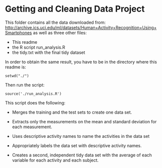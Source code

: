 Getting and Cleaning Data Project
========================================================

This folder contains all the data downloaded from: http://archive.ics.uci.edu/ml/datasets/Human+Activity+Recognition+Using+Smartphones
as well as three other files:

- This readme
- the R script run_analysis.R
- the tidy.txt with the final tidy dataset

In order to obtain the same result, you have to be in the directory where this readme is:
```{r}
setwd("./")
```
Then run the script:
```{r}
source('./run_analysis.R')
```
This script does the following:
- Merges the training and the test sets to create one data set.
    
- Extracts only the measurements on the mean and standard deviation for each measurement. 
    
- Uses descriptive activity names to name the activities in the data set
    
- Appropriately labels the data set with descriptive activity names. 
    
- Creates a second, independent tidy data set with the average of each variable for each activity and each subject. 

